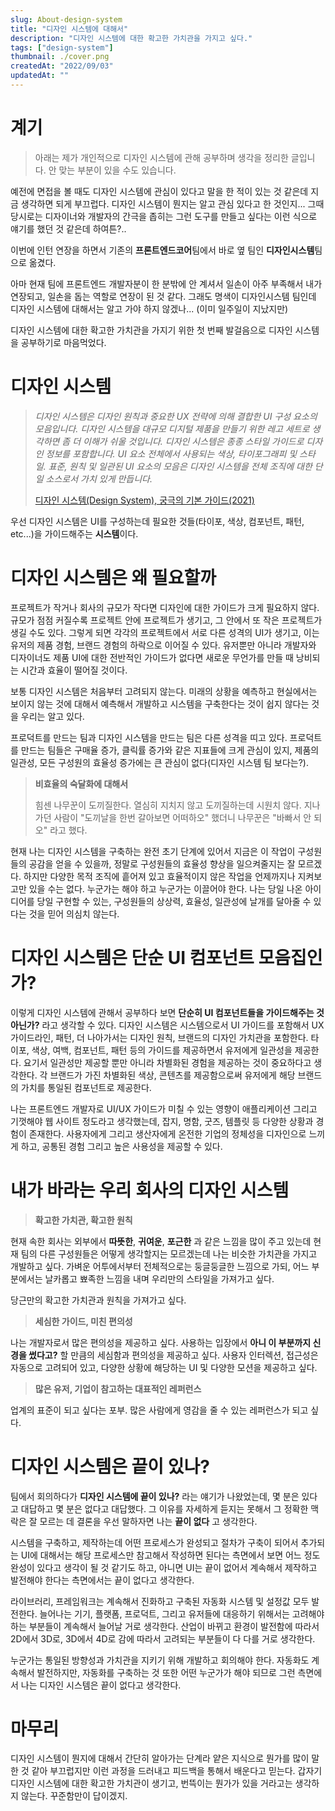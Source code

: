 ```yaml
---
slug: About-design-system
title: "디자인 시스템에 대해서"
description: "디자인 시스템에 대한 확고한 가치관을 가지고 싶다."
tags: ["design-system"]
thumbnail: ./cover.png
createdAt: "2022/09/03"
updatedAt: ""
---
```


# 계기

> 아래는 제가 개인적으로 디자인 시스템에 관해 공부하며 생각을 정리한 글입니다. 안 맞는 부분이 있을 수도 있습니다.

예전에 면접을 볼 때도 디자인 시스템에 관심이 있다고 말을 한 적이 있는 것 같은데 지금 생각하면 되게 부끄럽다. 디자인 시스템이 뭔지는 알고 관심 있다고 한 것인지... 그때 당시로는 디자이너와 개발자의 간극을 좁히는 그런 도구를 만들고 싶다는 이런 식으로 얘기를 했던 것 같은데 하여튼?..

이번에 인턴 연장을 하면서 기존의 **프론트엔드코어**팀에서 바로 옆 팀인 **디자인시스템**팀으로 옮겼다.

아마 현재 팀에 프론트엔드 개발자분이 한 분밖에 안 계셔서 일손이 아주 부족해서 내가 연장되고, 일손을 돕는 역할로 연장이 된 것 같다. 그래도 명색이 디자인시스템 팀인데 디자인 시스템에 대해서는 알고 가야 하지 않겠나... (이미 일주일이 지났지만)

디자인 시스템에 대한 확고한 가치관을 가지기 위한 첫 번째 발걸음으로 디자인 시스템을 공부하기로 마음먹었다.

# 디자인 시스템

> _디자인 시스템은 디자인 원칙과 중요한 UX 전략에 의해 결합한 UI 구성 요소의 모음입니다. 디자인 시스템을 대규모 디지털 제품을 만들기 위한 레고 세트로 생각하면 좀 더 이해가 쉬울 것입니다. 디자인 시스템은 종종 스타일 가이드로 디자인 정보를 포함합니다. UI 요소 전체에서 사용되는 색상, 타이포그래피 및 스타일. 표준, 원칙 및 일관된 UI 요소의 모음은 디자인 시스템을 전체 조직에 대한 단일 소스로서 가치 있게 만듭니다._
>
> [디자인 시스템(Design System), 궁극의 기본 가이드(2021)](https://designlog.org/2512900)

우선 디자인 시스템은 UI를 구성하는데 필요한 것들(타이포, 색상, 컴포넌트, 패턴, etc...)을 가이드해주는 **시스템**이다.

# 디자인 시스템은 왜 필요할까

프로젝트가 작거나 회사의 규모가 작다면 디자인에 대한 가이드가 크게 필요하지 않다. 규모가 점점 커질수록 프로젝트 안에 프로젝트가 생기고, 그 안에서 또 작은 프로젝트가 생길 수도 있다. 그렇게 되면 각각의 프로젝트에서 서로 다른 성격의 UI가 생기고, 이는 유저의 제품 경험, 브랜드 경험의 하락으로 이어질 수 있다. 유저뿐만 아니라 개발자와 디자이너도 제품 UI에 대한 전반적인 가이드가 없다면 새로운 무언가를 만들 때 낭비되는 시간과 효율이 떨어질 것이다.

보통 디자인 시스템은 처음부터 고려되지 않는다. 미래의 상황을 예측하고 현실에서는 보이지 않는 것에 대해서 예측해서 개발하고 시스템을 구축한다는 것이 쉽지 않다는 것을 우리는 알고 있다.

프로덕트를 만드는 팀과 디자인 시스템을 만드는 팀은 다른 성격을 띠고 있다. 프로덕트를 만드는 팀들은 구매율 증가, 클릭률 증가와 같은 지표들에 크게 관심이 있지, 제품의 일관성, 모든 구성원의 효율성 증가에는 큰 관심이 없다(디자인 시스템 팀 보다는?).

> **비효율의 숙달화에 대해서**
>
> 힘센 나무꾼이 도끼질한다.
> 열심히 지치지 않고 도끼질하는데 시원치 않다.
> 지나가던 사람이 "도끼날을 한번 갈아보면 어떠하오" 했더니 나무꾼은
> "바빠서 안 되오"
> 라고 했다.

현재 나는 디자인 시스템을 구축하는 완전 초기 단계에 있어서 지금은 이 작업이 구성원들의 공감을 얻을 수 있을까, 정말로 구성원들의 효율성 향상을 일으켜줄지는 잘 모르겠다. 하지만 다양한 목적 조직에 흩어져 있고 효율적이지 않은 작업을 언제까지나 지켜보고만 있을 수는 없다. 누군가는 해야 하고 누군가는 이끌어야 한다. 나는 당일 나온 아이디어를 당일 구현할 수 있는, 구성원들의 상상력, 효율성, 일관성에 날개를 달아줄 수 있다는 것을 믿어 의심치 않는다.

# 디자인 시스템은 단순 UI 컴포넌트 모음집인가?

이렇게 디자인 시스템에 관해서 공부하다 보면 **단순히 UI 컴포넌트들을 가이드해주는 것 아닌가?** 라고 생각할 수 있다. 디자인 시스템은 시스템으로서 UI 가이드를 포함해서 UX 가이드라인, 패턴, 더 나아가서는 디자인 원칙, 브랜드의 디자인 가치관을 포함한다. 타이포, 색상, 여백, 컴포넌트, 패턴 등의 가이드를 제공하면서 유저에게 일관성을 제공한다. 요기서 일관성만 제공할 뿐만 아니라 차별화된 경험을 제공하는 것이 중요하다고 생각한다. 각 브랜드가 가진 차별화된 색상, 콘텐츠를 제공함으로써 유저에게 해당 브랜드의 가치를 통일된 컴포넌트로 제공한다.

나는 프론트엔드 개발자로 UI/UX 가이드가 미칠 수 있는 영향이 애플리케이션 그리고 기껏해야 웹 사이트 정도라고 생각했는데, 잡지, 명함, 굿즈, 템플릿 등 다양한 상황과 경험이 존재한다. 사용자에게 그리고 생산자에게 온전한 기업의 정체성을 디자인으로 느끼게 하고, 공통된 경험 그리고 높은 사용성을 제공할 수 있다.

# 내가 바라는 우리 회사의 디자인 시스템

> **확고한 가치관, 확고한 원칙**

현재 속한 회사는 외부에서 **따뜻한**, **귀여운**, **포근한** 과 같은 느낌을 많이 주고 있는데 현재 팀의 다른 구성원들은 어떻게 생각할지는 모르겠는데 나는 비슷한 가치관을 가지고 개발하고 싶다. 가벼운 어투에서부터 전체적으로는 둥글둥글한 느낌으로 가되, 어느 부분에서는 날카롭고 뾰족한 느낌을 내며 우리만의 스타일을 가져가고 싶다.

당근만의 확고한 가치관과 원칙을 가져가고 싶다.

> **세심한 가이드, 미친 편의성**

나는 개발자로서 많은 편의성을 제공하고 싶다. 사용하는 입장에서 **아니 이 부분까지 신경을 썼다고?** 할 만큼의 세심함과 편의성을 제공하고 싶다. 사용자 인터렉션, 접근성은 자동으로 고려되어 있고, 다양한 상황에 해당하는 UI 및 다양한 모션을 제공하고 싶다.

> **많은 유저, 기업이 참고하는 대표적인 레퍼런스**

업계의 표준이 되고 싶다는 포부. 많은 사람에게 영감을 줄 수 있는 레퍼런스가 되고 싶다.

# 디자인 시스템은 끝이 있나?

팀에서 회의하다가 **디자인 시스템에 끝이 있나?** 라는 얘기가 나왔었는데, 몇 분은 있다고 대답하고 몇 분은 없다고 대답했다. 그 이유를 자세하게 듣지는 못해서 그 정확한 맥락은 잘 모르는 데 결론을 우선 말하자면 나는 **끝이 없다** 고 생각한다.

시스템을 구축하고, 제작하는데 어떤 프로세스가 완성되고 절차가 구축이 되어서 추가되는 UI에 대해서는 해당 프로세스만 참고해서 작성하면 된다는 측면에서 보면 어느 정도 완성이 있다고 생각이 될 것 같기도 하고, 아니면 UI는 끝이 없어서 계속해서 제작하고 발전해야 한다는 측면에서는 끝이 없다고 생각한다.

라이브러리, 프레임워크는 계속해서 진화하고 구축된 자동화 시스템 및 설정값 모두 발전한다. 늘어나는 기기, 플랫폼, 프로덕트, 그리고 유저들에 대응하기 위해서는 고려해야 하는 부분들이 계속해서 늘어날 거로 생각한다. 산업이 바뀌고 환경이 발전함에 따라서 2D에서 3D로, 3D에서 4D로 감에 따라서 고려되는 부분들이 다 다를 거로 생각한다.

누군가는 통일된 방향성과 가치관을 지키기 위해 개발하고 회의해야 한다. 자동화도 계속해서 발전하지만, 자동화를 구축하는 것 또한 어떤 누군가가 해야 되므로 그런 측면에서 나는 디자인 시스템은 끝이 없다고 생각한다.

# 마무리

디자인 시스템이 뭔지에 대해서 간단히 알아가는 단계라 얕은 지식으로 뭔가를 많이 말한 것 같아 부끄럽지만 이런 과정을 드러내고 피드백을 통해서 배운다고 믿는다. 갑자기 디자인 시스템에 대한 확고한 가치관이 생기고, 번뜩이는 뭔가가 있을 거라고는 생각하지 않는다. 꾸준함만이 답이겠지.
